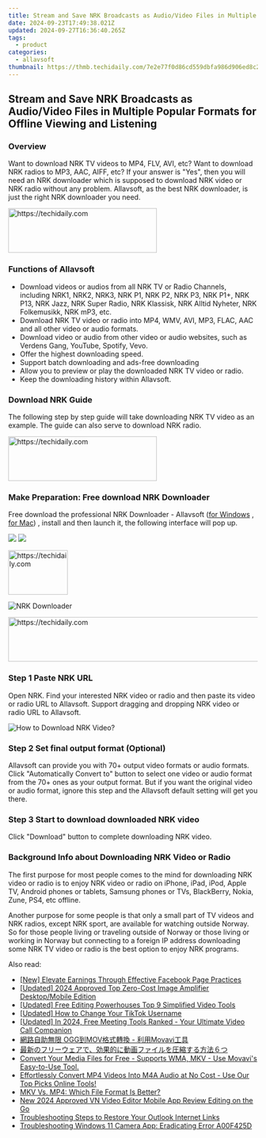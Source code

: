 ```yaml
---
title: Stream and Save NRK Broadcasts as Audio/Video Files in Multiple Popular Formats for Offline Viewing and Listening
date: 2024-09-23T17:49:38.021Z
updated: 2024-09-27T16:36:40.265Z
tags:
  - product
categories:
  - allavsoft
thumbnail: https://thmb.techidaily.com/7e2e77f0d86cd559dbfa986d906ed8c2ea52210199eb42f08b362eadc3328953.jpg
---
```


## Stream and Save NRK Broadcasts as Audio/Video Files in Multiple Popular Formats for Offline Viewing and Listening

### Overview

Want to download NRK TV videos to MP4, FLV, AVI, etc? Want to download NRK radios to MP3, AAC, AIFF, etc? If your answer is "Yes", then you will need an NRK downloader which is supposed to download NRK video or NRK radio without any problem. Allavsoft, as the best NRK downloader, is just the right NRK downloader you need.

<!-- affiliate ads begin -->
<a href="https://aligracehair.sjv.io/c/5597632/2087234/19272" target="_top" id="2087234">
  <img src="//a.impactradius-go.com/display-ad/19272-2087234" border="0" alt="https://techidaily.com" width="300" height="90"/>
</a>
<img height="0" width="0" src="https://aligracehair.sjv.io/i/5597632/2087234/19272" style="position:absolute;visibility:hidden;" border="0" />
<!-- affiliate ads end -->

### Functions of Allavsoft

* Download videos or audios from all NRK TV or Radio Channels, including NRK1, NRK2, NRK3, NRK P1, NRK P2, NRK P3, NRK P1+, NRK P13, NRK Jazz, NRK Super Radio, NRK Klassisk, NRK Alltid Nyheter, NRK Folkemusikk, NRK mP3, etc.
* Download NRK TV video or radio into MP4, WMV, AVI, MP3, FLAC, AAC and all other video or audio formats.
* Download video or audio from other video or audio websites, such as Verdens Gang, YouTube, Spotify, Vevo.
* Offer the highest downloading speed.
* Support batch downloading and ads-free downloading
* Allow you to preview or play the downloaded NRK TV video or radio.
* Keep the downloading history within Allavsoft.

### Download NRK Guide

The following step by step guide will take downloading NRK TV video as an example. The guide can also serve to download NRK radio.

<!-- affiliate ads begin -->
<a href="https://laganoo.pxf.io/c/5597632/1657396/16446" target="_top" id="1657396">
  <img src="//a.impactradius-go.com/display-ad/16446-1657396" border="0" alt="https://techidaily.com" width="300" height="90"/>
</a>
<img height="0" width="0" src="https://laganoo.pxf.io/i/5597632/1657396/16446" style="position:absolute;visibility:hidden;" border="0" />
<!-- affiliate ads end -->

### Make Preparation: Free download NRK Downloader

Free download the professional NRK Downloader - Allavsoft ([for Windows](https://tools.techidaily.com/allavsoft/products/) , [for Mac](https://tools.techidaily.com/allavsoft/products/)) , install and then launch it, the following interface will pop up.

[![](https://www.allavsoft.com/how-to/../images/how-to/free-download-win.jpg)](https://tools.techidaily.com/allavsoft/products/) [![](https://www.allavsoft.com/how-to/../images/how-to/free-download-mac.jpg)](https://tools.techidaily.com/allavsoft/products/)

<!-- affiliate ads begin -->
<a href="https://aligracehair.sjv.io/c/5597632/2135408/19272" target="_top" id="2135408">
  <img src="//a.impactradius-go.com/display-ad/19272-2135408" border="0" alt="https://techidaily.com" width="120" height="90"/>
</a>
<img height="0" width="0" src="https://aligracehair.sjv.io/i/5597632/2135408/19272" style="position:absolute;visibility:hidden;" border="0" />
<!-- affiliate ads end -->

![NRK Downloader](https://www.allavsoft.com/how-to/../images/allavsoft/screen-shot-600.jpg)

<!-- affiliate ads begin -->
<a href="https://appsumo.8odi.net/c/5597632/2144280/7443" target="_top" id="2144280">
  <img src="//a.impactradius-go.com/display-ad/7443-2144280" border="0" alt="https://techidaily.com" width="600" height="90"/>
</a>
<img height="0" width="0" src="https://appsumo.8odi.net/i/5597632/2144280/7443" style="position:absolute;visibility:hidden;" border="0" />
<!-- affiliate ads end -->

### Step 1 Paste NRK URL

Open NRK. Find your interested NRK video or radio and then paste its video or radio URL to Allavsoft. Support dragging and dropping NRK video or radio URL to Allavsoft.

![How to Download NRK Video?](https://www.allavsoft.com/how-to/../images/how-to/download-rtmp-video/download-rtmp-video.jpg)

### Step 2 Set final output format (Optional)

Allavsoft can provide you with 70+ output video formats or audio formats. Click "Automatically Convert to" button to select one video or audio format from the 70+ ones as your output format. But if you want the original video or audio format, ignore this step and the Allavsoft default setting will get you there.

### Step 3 Start to download downloaded NRK video

Click "Download" button to complete downloading NRK video.

### Background Info about Downloading NRK Video or Radio

The first purpose for most people comes to the mind for downloading NRK video or radio is to enjoy NRK video or radio on iPhone, iPad, iPod, Apple TV, Android phones or tablets, Samsung phones or TVs, BlackBerry, Nokia, Zune, PS4, etc offline.

Another purpose for some people is that only a small part of TV videos and NRK radios, except NRK sport, are available for watching outside Norway. So for those people living or traveling outside of Norway or those living or working in Norway but connecting to a foreign IP address downloading some NRK TV video or radio is the best option to enjoy NRK programs.

<ins class="adsbygoogle"
     style="display:block"
     data-ad-format="autorelaxed"
     data-ad-client="ca-pub-7571918770474297"
     data-ad-slot="1223367746"></ins>

<ins class="adsbygoogle"
     style="display:block"
     data-ad-client="ca-pub-7571918770474297"
     data-ad-slot="8358498916"
     data-ad-format="auto"
     data-full-width-responsive="true"></ins>

<span class="atpl-alsoreadstyle">Also read:</span>
<div><ul>
<li><a href="https://facebook-video-recording.techidaily.com/new-elevate-earnings-through-effective-facebook-page-practices/"><u>[New] Elevate Earnings Through Effective Facebook Page Practices</u></a></li>
<li><a href="https://fox-blue.techidaily.com/updated-2024-approved-top-zero-cost-image-amplifier-desktopmobile-edition/"><u>[Updated] 2024 Approved Top Zero-Cost Image Amplifier Desktop/Mobile Edition</u></a></li>
<li><a href="https://youtube-webster.techidaily.com/ed-free-editing-powerhouses-top-9-simplified-video-tools/"><u>[Updated] Free Editing Powerhouses Top 9 Simplified Video Tools</u></a></li>
<li><a href="https://tiktok-videos.techidaily.com/updated-how-to-change-your-tiktok-username/"><u>[Updated] How to Change Your TikTok Username</u></a></li>
<li><a href="https://visual-screen-recording.techidaily.com/updated-in-2024-free-meeting-tools-ranked-your-ultimate-video-call-companion/"><u>[Updated] In 2024, Free Meeting Tools Ranked - Your Ultimate Video Call Companion</u></a></li>
<li><a href="https://win-outstanding.techidaily.com/oggmov-movavi/"><u>網路自助無限 OGG到MOV格式轉換 - 利用Movavi工具</u></a></li>
<li><a href="https://win-outstanding.techidaily.com/5pya5paw44gu44ov44oq44o844km44kn44ki44gn44cb5yq55p6c55qe44gr5yuv55s744ov44kh44kk44or44ks5zyn57iu44gz44kl5pa55rov77yw44gk/"><u>最新のフリーウェアで、効果的に動画ファイルを圧縮する方法６つ</u></a></li>
<li><a href="https://win-outstanding.techidaily.com/convert-your-media-files-for-free-supports-wma-mkv-use-movavis-easy-to-use-tool/"><u>Convert Your Media Files for Free - Supports WMA, MKV - Use Movavi's Easy-to-Use Tool.</u></a></li>
<li><a href="https://win-outstanding.techidaily.com/effortlessly-convert-mp4-videos-into-m4a-audio-at-no-cost-use-our-top-picks-online-tools/"><u>Effortlessly Convert MP4 Videos Into M4A Audio at No Cost - Use Our Top Picks Online Tools!</u></a></li>
<li><a href="https://win-outstanding.techidaily.com/mkv-vs-mp4-which-file-format-is-better/"><u>MKV Vs. MP4: Which File Format Is Better?</u></a></li>
<li><a href="https://smart-video-editing.techidaily.com/new-2024-approved-vn-video-editor-mobile-app-review-editing-on-the-go/"><u>New 2024 Approved VN Video Editor Mobile App Review Editing on the Go</u></a></li>
<li><a href="https://win-able.techidaily.com/troubleshooting-steps-to-restore-your-outlook-internet-links/"><u>Troubleshooting Steps to Restore Your Outlook Internet Links</u></a></li>
<li><a href="https://windows11.techidaily.com/troubleshooting-windows-11-camera-app-eradicating-error-a00f425d/"><u>Troubleshooting Windows 11 Camera App: Eradicating Error A00F425D</u></a></li>
</ul></div>

